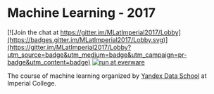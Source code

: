 # Machine Learning - 2017

[![Join the chat at https://gitter.im/MLatImperial2017/Lobby](https://badges.gitter.im/MLatImperial2017/Lobby.svg)](https://gitter.im/MLatImperial2017/Lobby?utm_source=badge&utm_medium=badge&utm_campaign=pr-badge&utm_content=badge)
[![run at everware](https://img.shields.io/badge/run%20me-@everware-blue.svg?style=flat)](https://everware.rep.school.yandex.net/hub/oauth_login?repourl=https://github.com/yandexdataschool/MLatImperial2017.git)

The course of machine learning organized by [Yandex Data School](https://yandexdataschool.com) at Imperial College.
